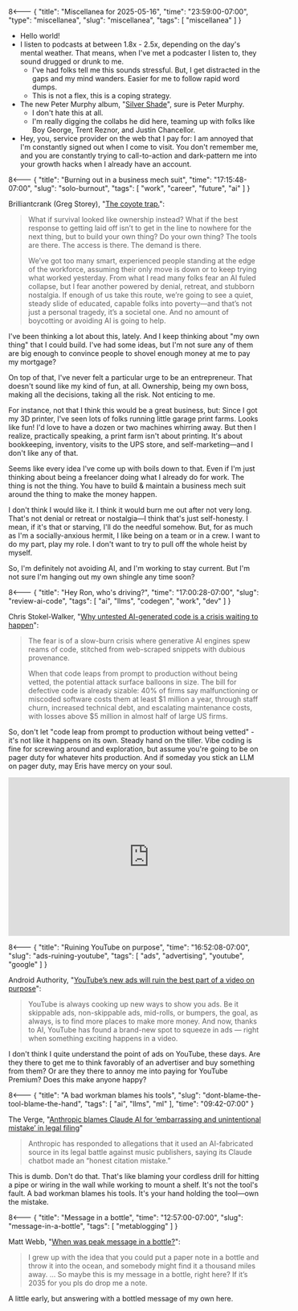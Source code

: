 8<--- { "title": "Miscellanea for 2025-05-16", "time": "23:59:00-07:00", "type": "miscellanea", "slug": "miscellanea", "tags": [ "miscellanea" ] }

- Hello world!
- I listen to podcasts at between 1.8x - 2.5x, depending on the day's mental weather. That means, when I've met a podcaster I listen to, they sound drugged or drunk to me.
	- I’ve had folks tell me this sounds stressful. But, I get distracted in the gaps and my mind wanders. Easier for me to follow rapid word dumps. 
	- This is not a flex, this is a coping strategy. 
- The new Peter Murphy album, "[Silver Shade](https://petermurphy.bandcamp.com/album/silver-shade)", sure is Peter Murphy. 
	- I don't hate this at all.
	- I'm really digging the collabs he did here, teaming up with folks like Boy George, Trent Reznor, and Justin Chancellor.
- Hey, you, service provider on the web that I pay for: I am annoyed that I'm constantly signed out when I come to visit. You don't remember me, and you are constantly trying to call-to-action and dark-pattern me into your growth hacks when I already have an account.

8<--- { "title": "Burning out in a business mech suit", "time": "17:15:48-07:00", "slug": "solo-burnout", "tags": [ "work", "career", "future", "ai" ] }

Brilliantcrank (Greg Storey), "[The coyote trap.](https://brilliantcrank.com/the-coyote-trap/?ref=brilliantcrank-newsletter)":

> What if survival looked like ownership instead? What if the best response to getting laid off isn’t to get in the line to nowhere for the next thing, but to build your own thing? Do your own thing? The tools are there. The access is there. The demand is there.
>
> We’ve got too many smart, experienced people standing at the edge of the workforce, assuming their only move is down or to keep trying what worked yesterday. From what I read many folks fear an AI fuled collapse, but I fear another powered by denial, retreat, and stubborn nostalgia. If enough of us take this route, we’re going to see a quiet, steady slide of educated, capable folks into poverty—and that’s not just a personal tragedy, it’s a societal one. And no amount of boycotting or avoiding AI is going to help.

I've been thinking a lot about this, lately. And I keep thinking about "my own thing" that I could build. I've had some ideas, but I'm not sure any of them are big enough to convince people to shovel enough money at me to pay my mortgage?

On top of that, I've never felt a particular urge to be an entrepreneur. That doesn't sound like my kind of fun, at all. Ownership, being my own boss, making all the decisions, taking all the risk. Not enticing to me.

For instance, not that I think this would be a great business, but: Since I got my 3D printer, I've seen lots of folks running little garage print farms. Looks like fun! I'd love to have a dozen or two machines whirring away. But then I realize, practically speaking, a print farm isn't about printing. It's about bookkeeping, inventory, visits to the UPS store, and self-marketing—and I don't like any of that.

Seems like every idea I've come up with boils down to that. Even if I'm just thinking about being a freelancer doing what I already do for work. The thing is not the thing. You have to build & maintain a business mech suit around the thing to make the money happen.

I don't think I would like it. I think it would burn me out after not very long. That's not denial or retreat or nostalgia—I think that's just self-honesty. I mean, if it's that or starving, I'll do the needful somehow. But, for as much as I'm a socially-anxious hermit, I like being on a team or in a crew. I want to do my part, play my role. I don't want to try to pull off the whole heist by myself.

So, I'm definitely not avoiding AI, and I'm working to stay current. But I'm not sure I'm hanging out my own shingle any time soon?

8<--- { "title": "Hey Ron, who's driving?", "time": "17:00:28-07:00", "slug": "review-ai-code", "tags": [ "ai", "llms", "codegen", "work", "dev" ] }

Chris Stokel-Walker, "[Why untested AI-generated code is a crisis waiting to happen](https://leaddev.com/software-quality/why-untested-ai-generated-code-is-a-crisis-waiting-to-happen)":

> The fear is of a slow-burn crisis where generative AI engines spew reams of code, stitched from web-scraped snippets with dubious provenance. 
> 
> When that code leaps from prompt to production without being vetted, the potential attack surface balloons in size. The bill for defective code is already sizable: 40% of firms say malfunctioning or miscoded software costs them at least $1 million a year, through staff churn, increased technical debt, and escalating maintenance costs, with losses above $5 million in almost half of large US firms.

So, don't let "code leap from prompt to production without being vetted" - it's not like it happens on its own. Steady hand on the tiller. Vibe coding is fine for screwing around and exploration, but assume you're going to be on pager duty for whatever hits production. And if someday you stick an LLM on pager duty, may Eris have mercy on your soul.

<iframe width="560" height="315" src="https://www.youtube.com/embed/IfY49zx7RU0?si=Gx2gyj-rqsBSHoL-&amp;start=46" title="YouTube video player" frameborder="0" allow="accelerometer; autoplay; clipboard-write; encrypted-media; gyroscope; picture-in-picture; web-share" referrerpolicy="strict-origin-when-cross-origin" allowfullscreen></iframe>

8<--- { "title": "Ruining YouTube on purpose", "time": "16:52:08-07:00", "slug": "ads-ruining-youtube", "tags": [ "ads", "advertising", "youtube", "google" ] }

Android Authority, "[YouTube’s new ads will ruin the best part of a video on purpose](https://www.androidauthority.com/youtube-peak-points-ads-3557905/)":

> YouTube is always cooking up new ways to show you ads. Be it skippable ads, non-skippable ads, mid-rolls, or bumpers, the goal, as always, is to find more places to make more money. And now, thanks to AI, YouTube has found a brand-new spot to squeeze in ads — right when something exciting happens in a video.

I don't think I quite understand the point of ads on YouTube, these days. Are they there to get me to think favorably of an advertiser and buy something from them? Or are they there to annoy me into paying for YouTube Premium? Does this make anyone happy?

8<--- { "title": "A bad workman blames his tools", "slug": "dont-blame-the-tool-blame-the-hand", "tags": [ "ai", "llms", "ml" ], "time": "09:42-07:00" }

The Verge, "[Anthropic blames Claude AI for ‘embarrassing and unintentional mistake’ in legal filing](https://www.theverge.com/news/668315/anthropic-claude-legal-filing-citation-error)"

> Anthropic has responded to allegations that it used an AI-fabricated source in its legal battle against music publishers, saying its Claude chatbot made an “honest citation mistake.”

This is dumb. Don't do that. That's like blaming your cordless drill for hitting a pipe or wiring in the wall while working to mount a shelf. It's not the tool's fault. A bad workman blames his tools. It's your hand holding the tool—own the mistake.

8<--- { "title": "Message in a bottle", "time": "12:57:00-07:00", "slug": "message-in-a-bottle", "tags": [ "metablogging" ] }

Matt Webb, "[When was peak message in a bottle?](https://interconnected.org/home/2025/05/16/bottle)":

> I grew up with the idea that you could put a paper note in a bottle and throw it into the ocean, and somebody might find it a thousand miles away.
> ...
> So maybe this is my message in a bottle, right here? If it’s 2035 for you pls do drop me a note.

A little early, but answering with a bottled message of my own here.
